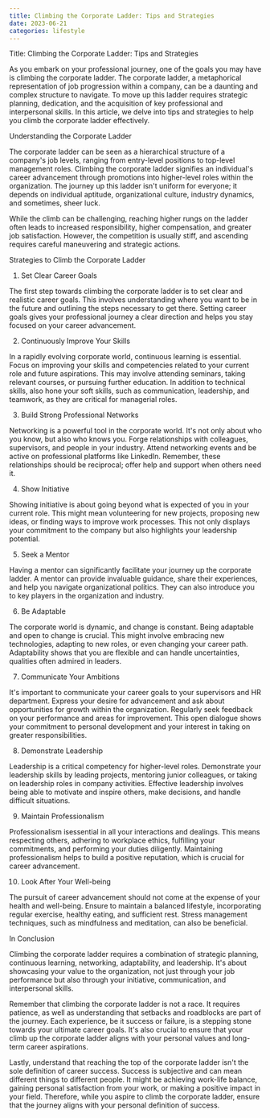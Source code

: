 ```yaml
---
title: Climbing the Corporate Ladder: Tips and Strategies
date: 2023-06-21
categories: lifestyle
---
```


Title: Climbing the Corporate Ladder: Tips and Strategies

As you embark on your professional journey, one of the goals you may have is climbing the corporate ladder. The corporate ladder, a metaphorical representation of job progression within a company, can be a daunting and complex structure to navigate. To move up this ladder requires strategic planning, dedication, and the acquisition of key professional and interpersonal skills. In this article, we delve into tips and strategies to help you climb the corporate ladder effectively.

Understanding the Corporate Ladder

The corporate ladder can be seen as a hierarchical structure of a company's job levels, ranging from entry-level positions to top-level management roles. Climbing the corporate ladder signifies an individual's career advancement through promotions into higher-level roles within the organization. The journey up this ladder isn't uniform for everyone; it depends on individual aptitude, organizational culture, industry dynamics, and sometimes, sheer luck.

While the climb can be challenging, reaching higher rungs on the ladder often leads to increased responsibility, higher compensation, and greater job satisfaction. However, the competition is usually stiff, and ascending requires careful maneuvering and strategic actions.

Strategies to Climb the Corporate Ladder

1. Set Clear Career Goals

The first step towards climbing the corporate ladder is to set clear and realistic career goals. This involves understanding where you want to be in the future and outlining the steps necessary to get there. Setting career goals gives your professional journey a clear direction and helps you stay focused on your career advancement.

2. Continuously Improve Your Skills

In a rapidly evolving corporate world, continuous learning is essential. Focus on improving your skills and competencies related to your current role and future aspirations. This may involve attending seminars, taking relevant courses, or pursuing further education. In addition to technical skills, also hone your soft skills, such as communication, leadership, and teamwork, as they are critical for managerial roles.

3. Build Strong Professional Networks

Networking is a powerful tool in the corporate world. It's not only about who you know, but also who knows you. Forge relationships with colleagues, supervisors, and people in your industry. Attend networking events and be active on professional platforms like LinkedIn. Remember, these relationships should be reciprocal; offer help and support when others need it.

4. Show Initiative

Showing initiative is about going beyond what is expected of you in your current role. This might mean volunteering for new projects, proposing new ideas, or finding ways to improve work processes. This not only displays your commitment to the company but also highlights your leadership potential.

5. Seek a Mentor

Having a mentor can significantly facilitate your journey up the corporate ladder. A mentor can provide invaluable guidance, share their experiences, and help you navigate organizational politics. They can also introduce you to key players in the organization and industry.

6. Be Adaptable

The corporate world is dynamic, and change is constant. Being adaptable and open to change is crucial. This might involve embracing new technologies, adapting to new roles, or even changing your career path. Adaptability shows that you are flexible and can handle uncertainties, qualities often admired in leaders.

7. Communicate Your Ambitions

It's important to communicate your career goals to your supervisors and HR department. Express your desire for advancement and ask about opportunities for growth within the organization. Regularly seek feedback on your performance and areas for improvement. This open dialogue shows your commitment to personal development and your interest in taking on greater responsibilities.

8. Demonstrate Leadership

Leadership is a critical competency for higher-level roles. Demonstrate your leadership skills by leading projects, mentoring junior colleagues, or taking on leadership roles in company activities. Effective leadership involves being able to motivate and inspire others, make decisions, and handle difficult situations.

9. Maintain Professionalism

Professionalism isessential in all your interactions and dealings. This means respecting others, adhering to workplace ethics, fulfilling your commitments, and performing your duties diligently. Maintaining professionalism helps to build a positive reputation, which is crucial for career advancement.

10. Look After Your Well-being

The pursuit of career advancement should not come at the expense of your health and well-being. Ensure to maintain a balanced lifestyle, incorporating regular exercise, healthy eating, and sufficient rest. Stress management techniques, such as mindfulness and meditation, can also be beneficial.

In Conclusion

Climbing the corporate ladder requires a combination of strategic planning, continuous learning, networking, adaptability, and leadership. It's about showcasing your value to the organization, not just through your job performance but also through your initiative, communication, and interpersonal skills.

Remember that climbing the corporate ladder is not a race. It requires patience, as well as understanding that setbacks and roadblocks are part of the journey. Each experience, be it success or failure, is a stepping stone towards your ultimate career goals. It's also crucial to ensure that your climb up the corporate ladder aligns with your personal values and long-term career aspirations.

Lastly, understand that reaching the top of the corporate ladder isn't the sole definition of career success. Success is subjective and can mean different things to different people. It might be achieving work-life balance, gaining personal satisfaction from your work, or making a positive impact in your field. Therefore, while you aspire to climb the corporate ladder, ensure that the journey aligns with your personal definition of success.